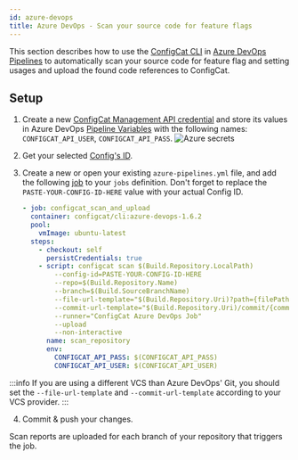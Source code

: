 ```yaml
---
id: azure-devops
title: Azure DevOps - Scan your source code for feature flags
---
```


This section describes how to use the [ConfigCat CLI](/docs/advanced/cli) in <a target="_blank" href="https://docs.microsoft.com/en-us/azure/devops/pipelines/?view=azure-devops">Azure DevOps Pipelines</a>
to automatically scan your source code for feature flag and setting usages and upload the found code references to ConfigCat.

## Setup

1. Create a new <a target="_blank" href="https://app.configcat.com/my-account/public-api-credentials">ConfigCat Management API credential</a> and store its values in Azure DevOps <a target="_blank" href="https://docs.microsoft.com/en-us/azure/devops/pipelines/process/variables">Pipeline Variables</a> with the following names: `CONFIGCAT_API_USER`, `CONFIGCAT_API_PASS`.
   <img className="bordered zoomable" src="/docs/assets/cli/scan/azure_secrets.png" alt="Azure secrets" />

2. Get your selected [Config's ID](/docs/advanced/code-references/index#config-id).

3. Create a new or open your existing `azure-pipelines.yml` file, and add the following <a target="_blank" href="https://docs.microsoft.com/en-us/azure/devops/pipelines/yaml-schema#job">job</a> to your `jobs` definition.
   Don't forget to replace the `PASTE-YOUR-CONFIG-ID-HERE` value with your actual Config ID.
   ```yaml
   - job: configcat_scan_and_upload
     container: configcat/cli:azure-devops-1.6.2
     pool:
       vmImage: ubuntu-latest
     steps:
       - checkout: self
         persistCredentials: true
       - script: configcat scan $(Build.Repository.LocalPath)
           --config-id=PASTE-YOUR-CONFIG-ID-HERE
           --repo=$(Build.Repository.Name)
           --branch=$(Build.SourceBranchName)
           --file-url-template="$(Build.Repository.Uri)?path={filePath}&version=GC{commitHash}&line={lineNumber}&lineStartColumn=1&lineEndColumn=1"
           --commit-url-template="$(Build.Repository.Uri)/commit/{commitHash}"
           --runner="ConfigCat Azure DevOps Job"
           --upload
           --non-interactive
         name: scan_repository
         env:
           CONFIGCAT_API_PASS: $(CONFIGCAT_API_PASS)
           CONFIGCAT_API_USER: $(CONFIGCAT_API_USER)
   ```

:::info
If you are using a different VCS than Azure DevOps' Git, you should set the `--file-url-template` and `--commit-url-template` according to your VCS provider.
:::

4. Commit & push your changes.

Scan reports are uploaded for each branch of your repository that triggers the job.
